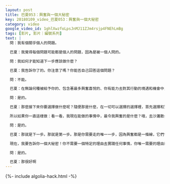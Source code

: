 ```yaml
---
layout: post
title: 巴夏053：興奮與一個大秘密
key: 20180109_video_巴夏053：興奮與一個大秘密
category: video
google_video_id: 1ghlXwzfoLpsJnMJ11ZJm4rsjp4FNEhLmBg
tags: [影片, 影片｜編號系列]
text: |
  問：我有個關乎個人的問題。

  巴夏：我覺得每個問題可能都是個人的問題，因為是被一個人問的。

  問：我如何才能知道下一步應該做什麼？

  巴夏：我告訴你了的。你注意了嗎？你能否自己回答這個問題？

  問：不能。

  巴夏：在無論何種被給予你的、包含著最多興奮喜悅的、你有能力去對其行動的境遇和機會中，盡你所能地去行動，並且不要對行動的結果有任何期望，設限。在任何時候都這麼去行動。比方說，你今天選擇了來這裡這場互動對吧？是因為這讓你興奮吧？

  問：是的。

  巴夏：那麼接下來你要選擇做什麼呢？隨便那是什麼，在一切可以選擇的選擇裡，首先選擇和實踐那個包含最大興奮喜悅的，即使那件事看起來和其它你稱為「興奮」的事沒有關聯。因為，無論什麼，只要包含最高興奮喜悅，它就是聯繫你人生中其他會令你興奮的事的那條線索，無論它看起來是什麼樣的。

  所以如果你一直這樣做：看一看，我現在能做的事情中，最令我興奮的是什麼？哦，去沙灘散步。好，去吧。現在我能做什麼最興奮的是？和朋友吃頓飯。好，行動。現在我能做什麼最興奮的事？看書，啊，好的……就一直這樣做，它自己會積累和擴張，並且將你帶到可以不斷擴展的境遇與情況中，直到你的人生裡全是讓你去做興奮喜悅的事的機會。說清楚了？

  問：是的。

  巴夏：那就是下一步。那就是第一步。那是你需要走的唯一一步，因為興奮都是一條線，它們會將你引向其他興奮。並且興奮就是你生命的原動力和統御法則。如果你一直實踐它，它會在你需要的時候帶給你需要的一切。

  現在，我要告訴你一個大秘密！你不需要一個特定的理由去實踐任何事情，你唯一需要的理由就是：那是你偏好的，那是你想做的。在造化萬有中絕對沒什麼要和你作對。這讓你覺得自強自立了嗎？

  問：是的。

  巴夏：那很好啊
---
```


{%- include algolia-hack.html -%}
